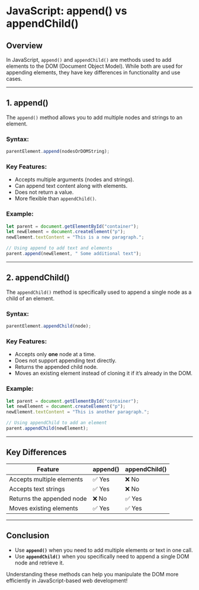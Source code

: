 # JavaScript: append() vs appendChild()

## Overview
In JavaScript, `append()` and `appendChild()` are methods used to add elements to the DOM (Document Object Model). While both are used for appending elements, they have key differences in functionality and use cases.

---

## **1. append()**
The `append()` method allows you to add multiple nodes and strings to an element.

### **Syntax:**
```javascript
parentElement.append(nodesOrDOMString);
```

### **Key Features:**
- Accepts multiple arguments (nodes and strings).
- Can append text content along with elements.
- Does not return a value.
- More flexible than `appendChild()`.

### **Example:**
```javascript
let parent = document.getElementById("container");
let newElement = document.createElement("p");
newElement.textContent = "This is a new paragraph.";

// Using append to add text and elements
parent.append(newElement, " Some additional text");
```

---

## **2. appendChild()**
The `appendChild()` method is specifically used to append a single node as a child of an element.

### **Syntax:**
```javascript
parentElement.appendChild(node);
```

### **Key Features:**
- Accepts only **one** node at a time.
- Does not support appending text directly.
- Returns the appended child node.
- Moves an existing element instead of cloning it if it’s already in the DOM.

### **Example:**
```javascript
let parent = document.getElementById("container");
let newElement = document.createElement("p");
newElement.textContent = "This is another paragraph.";

// Using appendChild to add an element
parent.appendChild(newElement);
```

---

## **Key Differences**
| Feature           | append() | appendChild() |
|------------------|---------|-------------|
| Accepts multiple elements | ✅ Yes | ❌ No |
| Accepts text strings | ✅ Yes | ❌ No |
| Returns the appended node | ❌ No | ✅ Yes |
| Moves existing elements | ✅ Yes | ✅ Yes |

---

## **Conclusion**
- Use **`append()`** when you need to add multiple elements or text in one call.
- Use **`appendChild()`** when you specifically need to append a single DOM node and retrieve it.

Understanding these methods can help you manipulate the DOM more efficiently in JavaScript-based web development!

